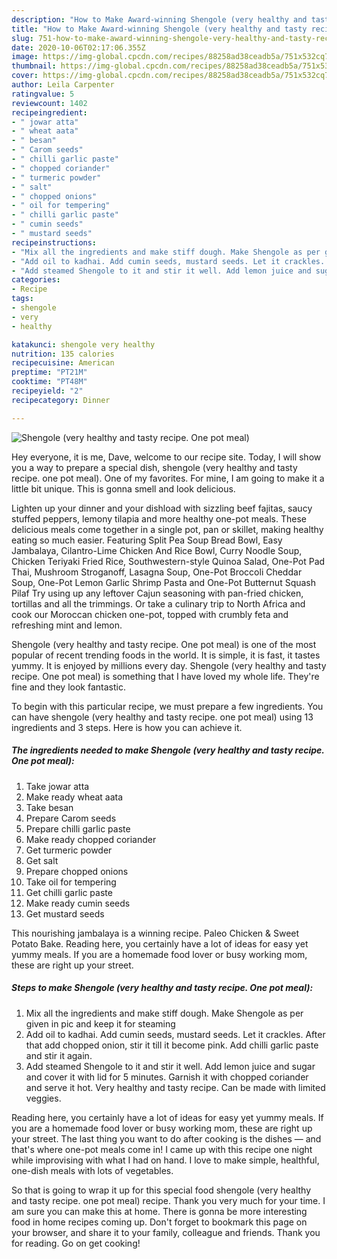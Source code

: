 ```yaml
---
description: "How to Make Award-winning Shengole (very healthy and tasty recipe. One pot meal)"
title: "How to Make Award-winning Shengole (very healthy and tasty recipe. One pot meal)"
slug: 751-how-to-make-award-winning-shengole-very-healthy-and-tasty-recipe-one-pot-meal
date: 2020-10-06T02:17:06.355Z
image: https://img-global.cpcdn.com/recipes/88258ad38ceadb5a/751x532cq70/shengole-very-healthy-and-tasty-recipe-one-pot-meal-recipe-main-photo.jpg
thumbnail: https://img-global.cpcdn.com/recipes/88258ad38ceadb5a/751x532cq70/shengole-very-healthy-and-tasty-recipe-one-pot-meal-recipe-main-photo.jpg
cover: https://img-global.cpcdn.com/recipes/88258ad38ceadb5a/751x532cq70/shengole-very-healthy-and-tasty-recipe-one-pot-meal-recipe-main-photo.jpg
author: Leila Carpenter
ratingvalue: 5
reviewcount: 1402
recipeingredient:
- " jowar atta"
- " wheat aata"
- " besan"
- " Carom seeds"
- " chilli garlic paste"
- " chopped coriander"
- " turmeric powder"
- " salt"
- " chopped onions"
- " oil for tempering"
- " chilli garlic paste"
- " cumin seeds"
- " mustard seeds"
recipeinstructions:
- "Mix all the ingredients and make stiff dough. Make Shengole as per given in pic and keep it for steaming"
- "Add oil to kadhai. Add cumin seeds, mustard seeds. Let it crackles. After that add chopped onion, stir it till it become pink. Add chilli garlic paste and stir it again."
- "Add steamed Shengole to it and stir it well. Add lemon juice and sugar and cover it with lid for 5 minutes. Garnish it with chopped coriander and serve it hot. Very healthy and tasty recipe. Can be made with limited veggies."
categories:
- Recipe
tags:
- shengole
- very
- healthy

katakunci: shengole very healthy 
nutrition: 135 calories
recipecuisine: American
preptime: "PT21M"
cooktime: "PT48M"
recipeyield: "2"
recipecategory: Dinner

---
```



![Shengole (very healthy and tasty recipe. One pot meal)](https://img-global.cpcdn.com/recipes/88258ad38ceadb5a/751x532cq70/shengole-very-healthy-and-tasty-recipe-one-pot-meal-recipe-main-photo.jpg)

Hey everyone, it is me, Dave, welcome to our recipe site. Today, I will show you a way to prepare a special dish, shengole (very healthy and tasty recipe. one pot meal). One of my favorites. For mine, I am going to make it a little bit unique. This is gonna smell and look delicious.

Lighten up your dinner and your dishload with sizzling beef fajitas, saucy stuffed peppers, lemony tilapia and more healthy one-pot meals. These delicious meals come together in a single pot, pan or skillet, making healthy eating so much easier. Featuring Split Pea Soup Bread Bowl, Easy Jambalaya, Cilantro-Lime Chicken And Rice Bowl, Curry Noodle Soup, Chicken Teriyaki Fried Rice, Southwestern-style Quinoa Salad, One-Pot Pad Thai, Mushroom Stroganoff, Lasagna Soup, One-Pot Broccoli Cheddar Soup, One-Pot Lemon Garlic Shrimp Pasta and One-Pot Butternut Squash Pilaf Try using up any leftover Cajun seasoning with pan-fried chicken, tortillas and all the trimmings. Or take a culinary trip to North Africa and cook our Moroccan chicken one-pot, topped with crumbly feta and refreshing mint and lemon.

Shengole (very healthy and tasty recipe. One pot meal) is one of the most popular of recent trending foods in the world. It is simple, it is fast, it tastes yummy. It is enjoyed by millions every day. Shengole (very healthy and tasty recipe. One pot meal) is something that I have loved my whole life. They're fine and they look fantastic.


To begin with this particular recipe, we must prepare a few ingredients. You can have shengole (very healthy and tasty recipe. one pot meal) using 13 ingredients and 3 steps. Here is how you can achieve it.

<!--inarticleads1-->

##### The ingredients needed to make Shengole (very healthy and tasty recipe. One pot meal):

1. Take  jowar atta
1. Make ready  wheat aata
1. Take  besan
1. Prepare  Carom seeds
1. Prepare  chilli garlic paste
1. Make ready  chopped coriander
1. Get  turmeric powder
1. Get  salt
1. Prepare  chopped onions
1. Take  oil for tempering
1. Get  chilli garlic paste
1. Make ready  cumin seeds
1. Get  mustard seeds


This nourishing jambalaya is a winning recipe. Paleo Chicken &amp; Sweet Potato Bake. Reading here, you certainly have a lot of ideas for easy yet yummy meals. If you are a homemade food lover or busy working mom, these are right up your street. 

<!--inarticleads2-->

##### Steps to make Shengole (very healthy and tasty recipe. One pot meal):

1. Mix all the ingredients and make stiff dough. Make Shengole as per given in pic and keep it for steaming
1. Add oil to kadhai. Add cumin seeds, mustard seeds. Let it crackles. After that add chopped onion, stir it till it become pink. Add chilli garlic paste and stir it again.
1. Add steamed Shengole to it and stir it well. Add lemon juice and sugar and cover it with lid for 5 minutes. Garnish it with chopped coriander and serve it hot. Very healthy and tasty recipe. Can be made with limited veggies.


Reading here, you certainly have a lot of ideas for easy yet yummy meals. If you are a homemade food lover or busy working mom, these are right up your street. The last thing you want to do after cooking is the dishes — and that&#39;s where one-pot meals come in! I came up with this recipe one night while improvising with what I had on hand. I love to make simple, healthful, one-dish meals with lots of vegetables. 

So that is going to wrap it up for this special food shengole (very healthy and tasty recipe. one pot meal) recipe. Thank you very much for your time. I am sure you can make this at home. There is gonna be more interesting food in home recipes coming up. Don't forget to bookmark this page on your browser, and share it to your family, colleague and friends. Thank you for reading. Go on get cooking!
